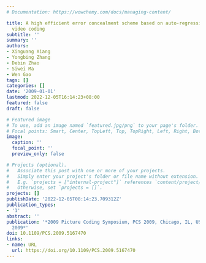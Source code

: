 ```yaml
---
# Documentation: https://wowchemy.com/docs/managing-content/

title: A high efficient error concealment scheme based on auto-regressive model for
  video coding
subtitle: ''
summary: ''
authors:
- Xinguang Xiang
- Yongbing Zhang
- Debin Zhao
- Siwei Ma
- Wen Gao
tags: []
categories: []
date: '2009-01-01'
lastmod: 2022-12-05T16:14:23+08:00
featured: false
draft: false

# Featured image
# To use, add an image named `featured.jpg/png` to your page's folder.
# Focal points: Smart, Center, TopLeft, Top, TopRight, Left, Right, BottomLeft, Bottom, BottomRight.
image:
  caption: ''
  focal_point: ''
  preview_only: false

# Projects (optional).
#   Associate this post with one or more of your projects.
#   Simply enter your project's folder or file name without extension.
#   E.g. `projects = ["internal-project"]` references `content/project/deep-learning/index.md`.
#   Otherwise, set `projects = []`.
projects: []
publishDate: '2022-12-05T08:14:23.709312Z'
publication_types:
- '1'
abstract: ''
publication: '*2009 Picture Coding Symposium, PCS 2009, Chicago, IL, USA, May 6-8,
  2009*'
doi: 10.1109/PCS.2009.5167470
links:
- name: URL
  url: https://doi.org/10.1109/PCS.2009.5167470
---
```

